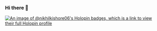 ### Hi there 👋

<!--
**Nikhilkishore06/Nikhilkishore06** is a ✨ _special_ ✨ repository because its `README.md` (this file) appears on your GitHub profile.

Here are some ideas to get you started:

- 🔭 I’m currently working on ...
- 🌱 I’m currently learning ...
- 👯 I’m looking to collaborate on ...
- 🤔 I’m looking for help with ...
- 💬 Ask me about ...
- 📫 How to reach me: ...
- 😄 Pronouns: ...
- ⚡ Fun fact: ...
-->
[![An image of @nikhilkishore06's Holopin badges, which is a link to view their full Holopin profile](https://holopin.me/nikhilkishore06)](https://holopin.io/@nikhilkishore06)
